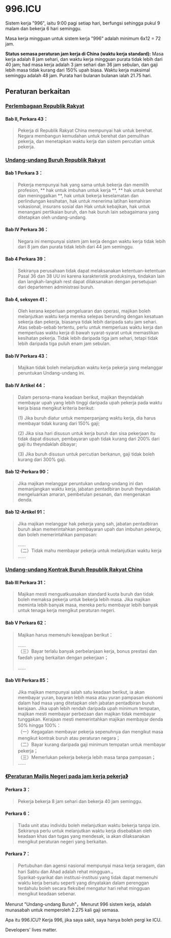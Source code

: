 996.ICU
===
Sistem kerja "996", iaitu 9:00 pagi setiap hari, berfungsi sehingga pukul 9 malam dan bekerja 6 hari seminggu.

 Masa kerja mingguan untuk sistem kerja "996" adalah minimum 6x12 = 72 jam.

 **Status semasa peraturan jam kerja di China (waktu kerja standard):**
Masa kerja adalah 8 jam sehari, dan waktu kerja mingguan purata tidak lebih dari 40 jam; had masa kerja adalah 3 jam sehari dan 36 jam sebulan, dan gaji lebih masa tidak kurang dari 150% upah biasa. Waktu kerja maksimal seminggu adalah 48 jam. Purata hari bulanan bulanan ialah 21.75 hari. 

 ## Peraturan berkaitan

 ### [Perlembagaan Republik Rakyat](http://www.npc.gov.cn/npc/xinwen/2018-03/22/content_2052489.htm)

 #### Bab II, Perkara 43：

 > Pekerja di Republik Rakyat China mempunyai hak untuk berehat.
> Negara membangun kemudahan untuk berehat dan pemulihan pekerja, dan menetapkan waktu kerja dan sistem percutian untuk pekerja. 
 ### [Undang-undang Buruh Republik Rakyat](http://www.npc.gov.cn/npc/xinwen/2019-01/07/content_2070261.htm)

 #### Bab 1 Perkara 3：
> Pekerja mempunyai hak yang sama untuk bekerja dan memilih profesion, ** hak untuk imbuhan untuk kerja **, ** hak untuk berehat dan meninggalkan **, hak untuk bekerja keselamatan dan perlindungan kesihatan, hak untuk menerima latihan kemahiran vokasional, insurans sosial dan Hak untuk kebajikan, hak untuk menangani pertikaian buruh, dan hak buruh lain sebagaimana yang ditetapkan oleh undang-undang.

 #### Bab IV Perkara 36：  
 >
> Negara ini mempunyai sistem jam kerja dengan waktu kerja tidak lebih dari 8 jam dan purata tidak lebih dari 44 jam seminggu.

 #### Bab 4 Perkara 39：  
 >
> Sekiranya perusahaan tidak dapat melaksanakan ketentuan-ketentuan Pasal 36 dan 38 UU ini karena karakteristik produksinya, tindakan lain dan langkah-langkah rest dapat dilaksanakan dengan persetujuan dari departemen administrasi buruh.

 #### Bab 4, seksyen 41：    
> Oleh kerana keperluan pengeluaran dan operasi, majikan boleh melanjutkan waktu kerja mereka selepas berunding dengan kesatuan sekerja dan pekerja, biasanya tidak lebih daripada satu jam sehari. Atas sebab-sebab tertentu, perlu untuk memperluas waktu kerja dan memperluas waktu kerja di bawah syarat-syarat untuk memastikan kesihatan pekerja. Tidak lebih daripada tiga jam sehari, tetapi tidak lebih daripada tiga puluh enam jam sebulan.

 #### Bab IV Perkara 43：  
> Majikan tidak boleh melanjutkan waktu kerja pekerja yang melanggar peruntukan Undang-undang ini.

 #### Bab IV Artikel 44：  
> Dalam persona-mana keadaan berikut, majikan theyndaklah membayar upah yang lebih tinggi daripada upah pekerja pada waktu kerja biasa mengikut kriteria berikut:
>
> (1) Jika buruh diatur untuk memperpanjang waktu kerja, dia harus membayar tidak kurang dari 150% gaji;
>
> (2) Jika sisa hari disusun untuk kerja buruh dan sisa pekerjaan itu tidak dapat disusun, pembayaran upah tidak kurang dari 200% dari gaji itu theyndaklah dibayar;
>
> (3) Jika buruh disusun untuk percutian berkanun, gaji tidak boleh kurang dari 300% gaji.

 #### Bab 12-Perkara 90：  
> Jika majikan melanggar peruntukan undang-undang ini dan memanjangkan waktu kerja, jabatan pentadbiran buruh theyndaklah mengeluarkan amaran, pembetulan pesanan, dan mengenakan denda.
 #### Bab 12-Artikel 91：  
> Jika majikan melanggar hak pekerja yang sah, jabatan pentadbiran buruh akan memerintahkan pembayaran upah dan imbuhan pekerja, dan boleh memerintahkan pampasan:
>
>  ……  
>  （二）Tidak mahu membayar pekerja untuk melanjutkan waktu kerja 
>  ……  
>
 ### [Undang-undang Kontrak Buruh Republik Rakyat China](http://www.npc.gov.cn/wxzl/gongbao/2013-04/15/content_1811058.htm)
 #### Bab III Perkara 31：
> Majikan mesti menguatkuasakan standard kuota buruh dan tidak boleh memaksa pekerja untuk bekerja lebih masa. Jika majikan meminta lebih banyak masa, mereka perlu membayar lebih banyak untuk tenaga kerja mengikut peraturan negeri.

 #### Bab V Perkara 62：
> Majikan harus memenuhi kewajipan berikut：
>
> ……  
> （三）Bayar terlalu banyak perbelanjaan kerja, bonus prestasi dan faedah yang berkaitan dengan pekerjaan；  
>
> ……  

 #### Bab VII Perkara 85：
> Jika majikan mempunyai salah satu keadaan berikut, ia akan membayar yuran, bayaran lebih masa atau yuran pampasan ekonomi dalam had masa yang ditetapkan oleh jabatan pentadbiran buruh kerajaan. Jika upah lebih rendah daripada upah minimum tempatan, majikan mesti membayar perbezaan dan majikan tidak membayar tunggakan. Kerajaan mesti memerintahkan majikan membayar denda 50% hingga 100%：  
>  （一）Kegagalan membayar pekerja sepenuhnya dan mengikut masa mengikut kontrak buruh atau peraturan negara；  
>  （二）Bayar kurang daripada gaji minimum tempatan untuk membayar pekerja；  
>  （三）Memerlukan pekerja bekerja lebih masa tanpa pampasan；  
……  
 ### [《Peraturan Majlis Negeri pada jam kerja pekerja》](http://www.mohrss.gov.cn/SYrlzyhshbzb/zcfg/flfg/xzfg/201604/t20160412_237909.html)
 #### Perkara 3：
> Pekerja bekerja 8 jam sehari dan bekerja 40 jam seminggu.
 #### Perkara 6：
> Tiada unit atau individu boleh melanjutkan waktu bekerja tanpa izin. Sekiranya perlu untuk melanjutkan waktu kerja disebabkan oleh keadaan khas dan tugas yang mendesak, ia akan dilaksanakan mengikut peraturan negeri yang berkaitan.
 #### Perkara 7：
> Pertubuhan dan agensi nasional mempunyai masa kerja seragam, dan hari Sabtu dan Ahad adalah rehat mingguan.。  
> Syarikat-syarikat dan institusi-institusi yang tidak dapat memenuhi waktu kerja bersatu seperti yang dinyatakan dalam perenggan terdahulu boleh secara fleksibel mengatur hari rehat mingguan mengikut keadaan sebenar.

 Menurut "Undang-undang Buruh"，Menurut 996 sistem kerja, adalah munasabah untuk memperoleh 2.275 kali gaji semasa.
 
 Apa itu 996.ICU? Kerja 996, jika saya sakit, saya hanya boleh pergi ke ICU.
 
 Developers' lives matter.
